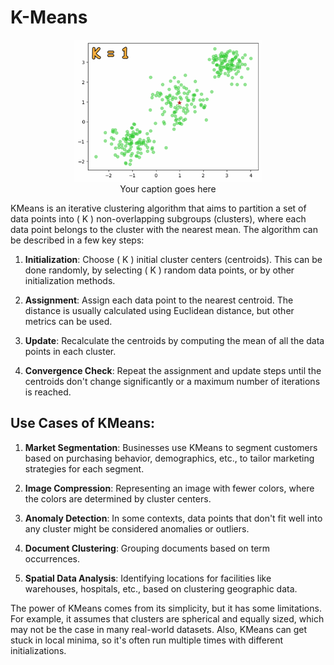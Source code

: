 # K-Means

<figure style="text-align: center;">
    <img src="Images/KMEANSGIF.gif" alt="Alternate text for the image" width="300px">
    <figcaption>Your caption goes here</figcaption>
</figure>



KMeans is an iterative clustering algorithm that aims to partition a set of data points into \( K \) non-overlapping subgroups (clusters), where each data point belongs to the cluster with the nearest mean. The algorithm can be described in a few key steps:

1. **Initialization**: Choose \( K \) initial cluster centers (centroids). This can be done randomly, by selecting \( K \) random data points, or by other initialization methods.
  
2. **Assignment**: Assign each data point to the nearest centroid. The distance is usually calculated using Euclidean distance, but other metrics can be used.

3. **Update**: Recalculate the centroids by computing the mean of all the data points in each cluster.

4. **Convergence Check**: Repeat the assignment and update steps until the centroids don't change significantly or a maximum number of iterations is reached.

## Use Cases of KMeans:

1. **Market Segmentation**: Businesses use KMeans to segment customers based on purchasing behavior, demographics, etc., to tailor marketing strategies for each segment.

2. **Image Compression**: Representing an image with fewer colors, where the colors are determined by cluster centers.

3. **Anomaly Detection**: In some contexts, data points that don't fit well into any cluster might be considered anomalies or outliers.

4. **Document Clustering**: Grouping documents based on term occurrences.

5. **Spatial Data Analysis**: Identifying locations for facilities like warehouses, hospitals, etc., based on clustering geographic data.


The power of KMeans comes from its simplicity, but it has some limitations. For example, it assumes that clusters are spherical and equally sized, which may not be the case in many real-world datasets. Also, KMeans can get stuck in local minima, so it's often run multiple times with different initializations.
